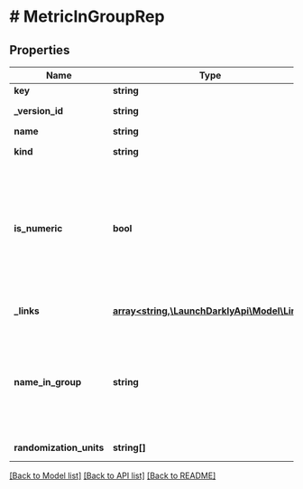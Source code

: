 # # MetricInGroupRep

## Properties

Name | Type | Description | Notes
------------ | ------------- | ------------- | -------------
**key** | **string** | The metric key |
**_version_id** | **string** | The version ID of the metric | [optional]
**name** | **string** | The metric name |
**kind** | **string** | The kind of event the metric tracks |
**is_numeric** | **bool** | For custom metrics, whether to track numeric changes in value against a baseline (&lt;code&gt;true&lt;/code&gt;) or to track a conversion when an end user takes an action (&lt;code&gt;false&lt;/code&gt;). | [optional]
**_links** | [**array<string,\LaunchDarklyApi\Model\Link>**](Link.md) | The location and content type of related resources |
**name_in_group** | **string** | Name of the metric when used within the associated metric group. Can be different from the original name of the metric. Required if and only if the metric group is a &lt;code&gt;funnel&lt;/code&gt;. | [optional]
**randomization_units** | **string[]** | The randomization units for the metric | [optional]

[[Back to Model list]](../../README.md#models) [[Back to API list]](../../README.md#endpoints) [[Back to README]](../../README.md)
